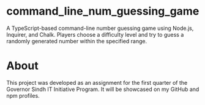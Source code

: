 # command_line_num_guessing_game

A TypeScript-based command-line number guessing game using Node.js, Inquirer, and Chalk. Players choose a difficulty level and try to guess a randomly generated number within the specified range.

# About

This project was developed as an assignment for the first quarter of the Governor Sindh IT Initiative Program. It will be showcased on my GitHub and npm profiles.